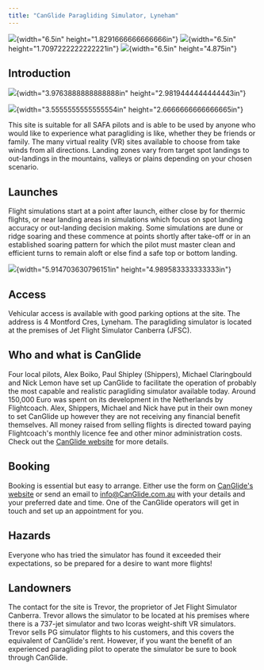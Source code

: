 ```yaml
---
title: "CanGlide Paragliding Simulator, Lyneham"
---
```

![](/images/canglide/image1.png){width="6.5in" height="1.8291666666666666in"}
![](/images/canglide/image2.png){width="6.5in"
height="1.7097222222222221in"}
![](/images/canglide/image3.jpeg){width="6.5in" height="4.875in"}

## Introduction

![](/images/canglide/image4.jpeg){width="3.9763888888888888in"
height="2.9819444444444443in"}

![](/images/canglide/image5.jpeg){width="3.5555555555555554in"
height="2.6666666666666665in"}

This site is suitable for all SAFA pilots and is able to be used by
anyone who would like to experience what paragliding is like, whether
they be friends or family. The many virtual reality (VR) sites available
to choose from take winds from all directions. Landing zones vary from
target spot landings to out-landings in the mountains, valleys or plains
depending on your chosen scenario.

## Launches

Flight simulations start at a point after launch, either close by for
thermic flights, or near landing areas in simulations which focus on
spot landing accuracy or out-landing decision making. Some simulations
are dune or ridge soaring and these commence at points shortly after
take-off or in an established soaring pattern for which the pilot must
master clean and efficient turns to remain aloft or else find a safe top
or bottom landing.

![](/images/canglide/image6.png){width="5.914703630796151in"
height="4.989583333333333in"}

## Access

Vehicular access is available with good parking options at the site. The
address is 4 Montford Cres, Lyneham. The paragliding simulator is
located at the premises of Jet Flight Simulator Canberra (JFSC).

## Who and what is CanGlide

Four local pilots, Alex Boiko, Paul Shipley (Shippers), Michael
Claringbould and Nick Lemon have set up CanGlide to facilitate the
operation of probably the most capable and realistic paragliding
simulator available today. Around 150,000 Euro was spent on its
development in the Netherlands by Flightcoach. Alex, Shippers, Michael
and Nick have put in their own money to set CanGlide up however they are
not receiving any financial benefit themselves. All money raised from
selling flights is directed toward paying Flightcoach's monthly licence
fee and other minor administration costs. Check out the [CanGlide website](http://www.canglide.com.au) for more details.

## Booking

Booking is essential but easy to arrange. Either use the form on
[CanGlide's website](http://www.canglide.com.au) or send an email to
<info@CanGlide.com.au> with your details and your preferred date and
time. One of the CanGlide operators will get in touch and set up an
appointment for you.

## Hazards

Everyone who has tried the simulator has found it exceeded their
expectations, so be prepared for a desire to want more flights!

## Landowners

The contact for the site is Trevor, the proprietor of Jet Flight Simulator
Canberra. Trevor allows the simulator to be located at his premises
where there is a 737-jet simulator and two Icoras weight-shift VR
simulators. Trevor sells PG simulator flights to his customers, and this
covers the equivalent of CanGlide's rent. However, if you want the
benefit of an experienced paragliding pilot to operate the simulator be
sure to book through CanGlide.
